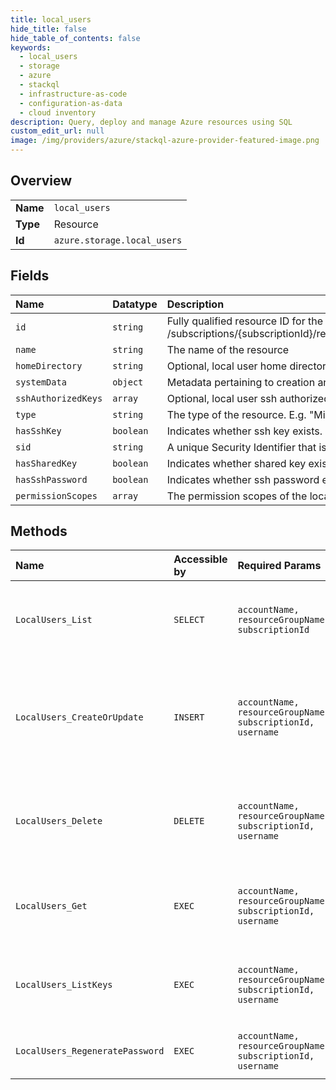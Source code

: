 ```yaml
---
title: local_users
hide_title: false
hide_table_of_contents: false
keywords:
  - local_users
  - storage
  - azure    
  - stackql
  - infrastructure-as-code
  - configuration-as-data
  - cloud inventory
description: Query, deploy and manage Azure resources using SQL
custom_edit_url: null
image: /img/providers/azure/stackql-azure-provider-featured-image.png
---
```

  
    

## Overview
<table><tbody>
<tr><td><b>Name</b></td><td><code>local_users</code></td></tr>
<tr><td><b>Type</b></td><td>Resource</td></tr>
<tr><td><b>Id</b></td><td><code>azure.storage.local_users</code></td></tr>
</tbody></table>

## Fields
| Name | Datatype | Description |
|:-----|:---------|:------------|
| `id` | `string` | Fully qualified resource ID for the resource. Ex - /subscriptions/{subscriptionId}/resourceGroups/{resourceGroupName}/providers/{resourceProviderNamespace}/{resourceType}/{resourceName} |
| `name` | `string` | The name of the resource |
| `homeDirectory` | `string` | Optional, local user home directory. |
| `systemData` | `object` | Metadata pertaining to creation and last modification of the resource. |
| `sshAuthorizedKeys` | `array` | Optional, local user ssh authorized keys for SFTP. |
| `type` | `string` | The type of the resource. E.g. "Microsoft.Compute/virtualMachines" or "Microsoft.Storage/storageAccounts" |
| `hasSshKey` | `boolean` | Indicates whether ssh key exists. Set it to false to remove existing SSH key. |
| `sid` | `string` | A unique Security Identifier that is generated by the server. |
| `hasSharedKey` | `boolean` | Indicates whether shared key exists. Set it to false to remove existing shared key. |
| `hasSshPassword` | `boolean` | Indicates whether ssh password exists. Set it to false to remove existing SSH password. |
| `permissionScopes` | `array` | The permission scopes of the local user. |
## Methods
| Name | Accessible by | Required Params | Description |
|:-----|:--------------|:----------------|:------------|
| `LocalUsers_List` | `SELECT` | `accountName, resourceGroupName, subscriptionId` | List the local users associated with the storage account. |
| `LocalUsers_CreateOrUpdate` | `INSERT` | `accountName, resourceGroupName, subscriptionId, username` | Create or update the properties of a local user associated with the storage account |
| `LocalUsers_Delete` | `DELETE` | `accountName, resourceGroupName, subscriptionId, username` | Deletes the local user associated with the specified storage account. |
| `LocalUsers_Get` | `EXEC` | `accountName, resourceGroupName, subscriptionId, username` | Get the local user of the storage account by username. |
| `LocalUsers_ListKeys` | `EXEC` | `accountName, resourceGroupName, subscriptionId, username` | List SSH authorized keys and shared key of the local user. |
| `LocalUsers_RegeneratePassword` | `EXEC` | `accountName, resourceGroupName, subscriptionId, username` | Regenerate the local user SSH password. |
